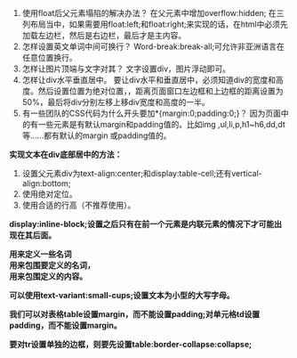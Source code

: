 1.	使用float后父元素塌陷的解决办法？
	在父元素中增加overflow:hidden;
	在三列布局当中，如果需要用float:left;和float:right;来实现的话，在html中必须先加载左边栏，然后是右边栏，最后才是主内容。
2.	怎样设置英文单词中间可换行？
	Word-break:break-all;可允许非亚洲语言在任意位置换行。
3.	怎样让图片顶端与文字对其？
	文字设置div，图片浮动即可。
4.	怎样让div水平垂直居中。
	要让div水平和垂直居中，必须知道div的宽度和高度。然后设置位置为绝对位置，，距离页面窗口左边框和上边框的距离设置为50%，最后将div分别左移上移div宽度和高度的一半。
5.	有一些团队的CSS代码为什么开头要加*{margin:0;padding:0;}？
	因为页面中的有一些元素是有默认margin和padding值的。比如img ,ul,li,p,h1~h6,dd,dt 等……都有默认的margin 或padding值的。

**实现文本在div底部居中的方法：**

1.  设置父元素div为text-align:center;和display:table-cell;还有vertical-align:bottom;
2.  使用绝对定位。
3.  使用合适的行高（不推荐使用）。

**display:inline-block;设置之后只有在前一个元素是内联元素的情况下才可能出现在其后面。**

**<dl></dl>用来定义一些名词<dt></dt>用来包围要定义的名词，<dd></dd>用来包围定义的内容。**

**可以使用text-variant:small-cups;设置文本为小型的大写字母。**

**我们可以对表格table设置margin，而不能设置padding;对单元格td设置padding，而不能设置margin。**

**要对tr设置单独的边框，则要先设置table:border-collapse:collapse;**
